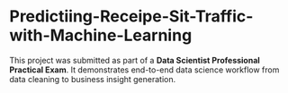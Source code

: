 # Predictiing-Receipe-Sit-Traffic-with-Machine-Learning
This project was submitted as part of a **Data Scientist Professional Practical Exam**. It demonstrates end-to-end data science workflow from data cleaning to business insight generation.
